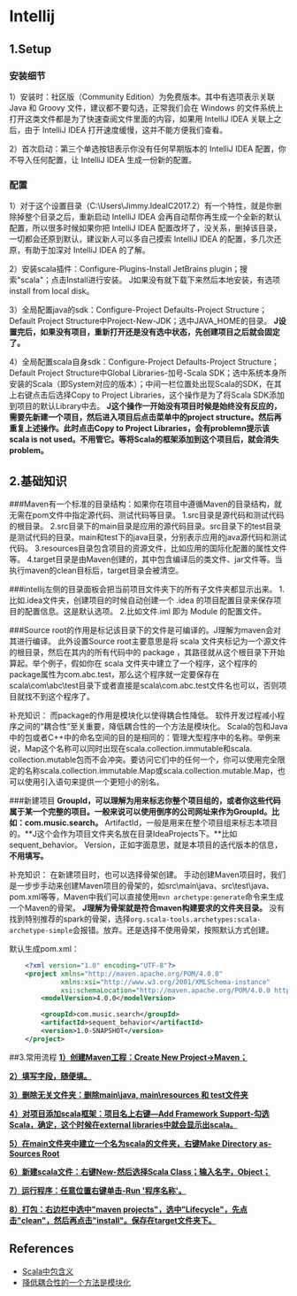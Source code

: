 # Intellij
## 1.Setup
### 安装细节
1）安装时：社区版（Community Edition）为免费版本。其中有选项表示关联 Java 和 Groovy 文件，建议都不要勾选，正常我们会在 Windows 的文件系统上打开这类文件都是为了快速查阅文件里面的内容，如果用 IntelliJ IDEA 关联上之后，由于 IntelliJ IDEA 打开速度缓慢，这并不能方便我们查看。

2）首次启动：第三个单选按钮表示你没有任何早期版本的 IntelliJ IDEA 配置，你不导入任何配置，让 IntelliJ IDEA 生成一份新的配置。

### 配置
1）对于这个设置目录（C:\Users\Jimmy\.IdeaIC2017.2）有一个特性，就是你删除掉整个目录之后，重新启动 IntelliJ IDEA 会再自动帮你再生成一个全新的默认配置，所以很多时候如果你把 IntelliJ IDEA 配置改坏了，没关系，删掉该目录，一切都会还原到默认，建议新人可以多自己摸索 IntelliJ IDEA 的配置，多几次还原，有助于加深对 IntelliJ IDEA 的了解。

2）安装scala插件：Configure-Plugins-Install JetBrains plugin；搜索"scala"；点击Install进行安装。
J如果没有就下载下来然后本地安装，有选项install from local disk。

3）全局配置java的sdk：Configure-Project Defaults-Project Structure；Default Project Structure中Project-New-JDK；选中JAVA_HOME的目录。
**J设置完后，如果没有项目，重新打开还是没有选中状态，先创建项目之后就会固定了。**

4）全局配置scala自身sdk：Configure-Project Defaults-Project Structure；Default Project Structure中Global Libraries-加号-Scala SDK；选中系统本身所安装的Scala（即System对应的版本）；中间一栏位置处出现Scala的SDK，在其上右键点击后选择Copy to Project Libraries，这个操作是为了将Scala SDK添加到项目的默认Library中去。
**J这个操作一开始没有项目时候是始终没有反应的，需要先新建一个项目，然后进入项目后点击菜单中的project structure。然后再重复上述操作。此时点击Copy to Project Libraries，会有problemn提示该scala is not used。不用管它。等将Scala的框架添加到这个项目后，就会消失problem。**

## 2.基础知识
###Maven有一个标准的目录结构：如果你在项目中遵循Maven的目录结构，就无需在pom文件中指定源代码、测试代码等目录。
1.src目录是源代码和测试代码的根目录。
2.src目录下的main目录是应用的源代码目录。src目录下的test目录是测试代码的目录。main和test下的java目录，分别表示应用的java源代码和测试代码。
3.resources目录包含项目的资源文件，比如应用的国际化配置的属性文件等。
4.target目录是由Maven创建的，其中包含编译后的类文件、jar文件等。当执行maven的clean目标后，target目录会被清空。

###intellij左侧的目录面板会把当前项目文件夹下的所有子文件夹都显示出来。
1.比如.idea文件夹，创建项目的时候自动创建一个 .idea 的项目配置目录来保存项目的配置信息。这是默认选项。
2.比如文件.iml 即为 Module 的配置文件。

###Source root的作用是标记该目录下的文件是可编译的。J理解为maven会对其进行编译。
此外设置Source root主要意思是将 scala 文件夹标记为一个源文件的根目录，然后在其内的所有代码中的 package ，其路径就从这个根目录下开始算起。举个例子，假如你在 scala 文件夹中建立了一个程序，这个程序的 package属性为com.abc.test，那么这个程序就一定要保存在 scala\com\abc\test目录下或者直接是scala\com.abc.test文件名也可以，否则项目就找不到这个程序了。

补充知识：
而package的作用是模块化以使得耦合性降低。
软件开发过程减小程序之间的“耦合性”至关重要，降低耦合性的一个方法是模块化。
Scala的包和Java中的包或者C++中的命名空间的目的是相同的：管理大型程序中的名称。举例来说，Map这个名称可以同时出现在scala.collection.immutable和scala. collection.mutable包而不会冲突。要访问它们中的任何一个，你可以使用完全限定的名称scala.collection.immutable.Map或scala.collection.mutable.Map，也可以使用引入语句来提供一个更短小的别名。

###新建项目
**GroupId，可以理解为用来标志你整个项目组的，或者你这些代码属于某一个完整的项目。一般来说可以使用倒序的公司网址来作为GroupId。比如：com.music.search。**
ArtifactId，一般是用来在整个项目组来标志本项目的。**J这个会作为项目文件夹名放在目录IdeaProjects下。**比如sequent_behavior。
Version，正如字面意思，就是本项目的迭代版本的信息，**不用填写。**

补充知识：
在新建项目时，也可以选择骨架创建。
手动创建Maven项目时，我们是一步步手动来创建Maven项目的骨架的，如src\main\java、src\test\java、pom.xml等等，Maven中我们可以直接使用`mvn archetype:generate`命令来生成一个Maven的骨架。
**J理解为骨架就是符合maven构建要求的文件夹目录。**
没有找到特别推荐的spark的骨架，选择`org.scala-tools.archetypes:scala-archetype-simple`会报错。放弃。还是选择不使用骨架，按照默认方式创建。

默认生成pom.xml：
```xml
	<?xml version="1.0" encoding="UTF-8"?>
	<project xmlns="http://maven.apache.org/POM/4.0.0"
	         xmlns:xsi="http://www.w3.org/2001/XMLSchema-instance"
	         xsi:schemaLocation="http://maven.apache.org/POM/4.0.0 http://maven.apache.org/xsd/maven-4.0.0.xsd">
	    <modelVersion>4.0.0</modelVersion>

	    <groupId>com.music.search</groupId>
	    <artifactId>sequent_behavior</artifactId>
	    <version>1.0-SNAPSHOT</version>
	</project>
```

##3.常用流程
**<u>1）创建Maven工程：Create New Project->Maven；</u>**

**<u>2）填写字段，随便填。</u>**

**<u>3）删除无关文件夹：删除main\java, main\resources 和 test文件夹</u>**

**<u>4）对项目添加scala框架：项目名上右键—Add Framework Support-勾选Scala，确定，这个时候在external libraries中就会显示出scala。</u>**

**<u>5）在main文件夹中建立一个名为scala的文件夹，右键Make Directory as-Sources Root</u>** 

**<u>6）新建scala文件：右键New-然后选择Scala Class；输入名字，Object；</u>**

**<u>7）运行程序：任意位置右键单击-Run '程序名称'。</u>**

**<u>8）打包：右边栏中选中"maven projects"，选中"Lifecycle"，先点击"clean"，然后再点击"install"。保存在target文件夹下。</u>**


## References
- [Scala中包含义](http://www.cnblogs.com/sunddenly/p/4436897.html)
- [降低耦合性的一个方法是模块化](http://wiki.jikexueyuan.com/project/scala-development-guide/use-package.html)